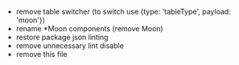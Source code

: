 * remove table switcher (to switch use {type: 'tableType', payload: 'moon'})
* rename *Moon components (remove Moon)
* restore package json linting
* remove unnecessary lint disable
* remove this file
